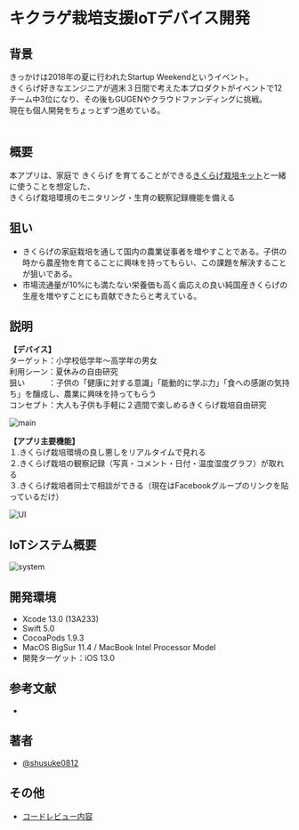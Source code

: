 キクラゲ栽培支援IoTデバイス開発  
===

## 背景
きっかけは2018年の夏に行われたStartup Weekendというイベント。  
きくらげ好きなエンジニアが週末３日間で考えた本プロダクトがイベントで12チーム中3位になり、その後もGUGENやクラウドファンディングに挑戦。  
現在も個人開発をちょっとずつ進めている。  
　  
## 概要
本アプリは、家庭で きくらげ を育てることができる[きくらげ栽培キット](https://www.midorikoubou.jp/shopdetail/000000000007/)と一緒に使うことを想定した、  
きくらげ栽培環境のモニタリング・生育の観察記録機能を備える

## 狙い
- きくらげの家庭栽培を通して国内の農業従事者を増やすことである。子供の時から農産物を育てることに興味を持ってもらい、この課題を解決することが狙いである。
- 市場流通量が10%にも満たない栄養価も高く歯応えの良い純国産きくらげの生産を増やすことにも貢献できたらと考えている。
　
## 説明
**【デバイス】**  
ターゲット：小学校低学年〜高学年の男女  
利用シーン：夏休みの自由研究  
狙い　　　：子供の「健康に対する意識」「能動的に学ぶ力」「食への感謝の気持ち」を醸成し、農業に興味を持ってもらう  
コンセプト：大人も子供も手軽に２週間で楽しめるきくらげ栽培自由研究  


![main](https://user-images.githubusercontent.com/33107697/147388647-d4c4e01c-bebe-4b50-a5ce-085fe798f7a0.png)



**【アプリ主要機能】**  
１.きくらげ栽培環境の良し悪しをリアルタイムで見れる  
２.きくらげ栽培の観察記録（写真・コメント・日付・温度湿度グラフ）が取れる  
３.きくらげ栽培者同士で相談ができる（現在はFacebookグループのリンクを貼っているだけ）  


![UI](https://user-images.githubusercontent.com/33107697/147388903-2843b851-8d7d-45d6-b3c3-1531cc441c73.png)

## IoTシステム概要
![system](https://user-images.githubusercontent.com/33107697/147388919-75406b53-610b-4760-a622-d219d019acbe.png)

## 開発環境
- Xcode 13.0 (13A233)
- Swift 5.0 
- CocoaPods 1.9.3  
- MacOS BigSur 11.4 / MacBook Intel Processor Model
- 開発ターゲット：iOS 13.0  

## 参考文献
- 

## 著者
- [@shusuke0812](https://github.com/shusuke0812)

## その他
- [コードレビュー内容](https://scrapbox.io/app-dojo-salon/%E3%82%B3%E3%83%BC%E3%83%89%E3%83%AA%E3%83%BC%E3%83%87%E3%82%A3%E3%83%B3%E3%82%B0%E4%BC%9A_2021%2F9%2Fxx(%E3%81%8A%E3%81%8A%E3%81%9F))
